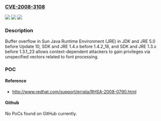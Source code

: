 ### [CVE-2008-3108](https://cve.mitre.org/cgi-bin/cvename.cgi?name=CVE-2008-3108)
![](https://img.shields.io/static/v1?label=Product&message=n%2Fa&color=blue)
![](https://img.shields.io/static/v1?label=Version&message=n%2Fa&color=blue)
![](https://img.shields.io/static/v1?label=Vulnerability&message=n%2Fa&color=brighgreen)

### Description

Buffer overflow in Sun Java Runtime Environment (JRE) in JDK and JRE 5.0 before Update 10, SDK and JRE 1.4.x before 1.4.2_18, and SDK and JRE 1.3.x before 1.3.1_23 allows context-dependent attackers to gain privileges via unspecified vectors related to font processing.

### POC

#### Reference
- http://www.redhat.com/support/errata/RHSA-2008-0790.html

#### Github
No PoCs found on GitHub currently.

